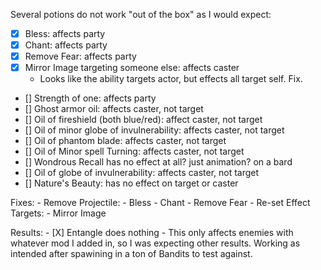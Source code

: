 Several potions do not work "out of the box" as I would expect:

- [X] Bless: affects party
- [X] Chant: affects party
- [X] Remove Fear: affects party
- [X] Mirror Image targeting someone else: affects caster
    - Looks like the ability targets actor, but effects all target self. Fix.
- [] Strength of one: affects party
- [] Ghost armor oil: affects caster, not target
- [] Oil of fireshield (both blue/red): affect caster, not target
- [] Oil of minor globe of invulnerability: affects caster, not target
- [] Oil of phantom blade: affects caster, not target
- [] Oil of Minor spell Turning: affects caster, not target
- [] Wondrous Recall has no effect at all? just animation? on a bard
- [] Oil of globe of invulnerability: affects caster, not target
- [] Nature's Beauty: has no effect on target or caster

Fixes:
    - Remove Projectile:
        - Bless
        - Chant
        - Remove Fear
    - Re-set Effect Targets:
        - Mirror Image

Results:
    - [X] Entangle does nothing
        - This only affects enemies with whatever mod I added in, so I was expecting other results. Working as intended after spawining in a ton of Bandits to test against.
